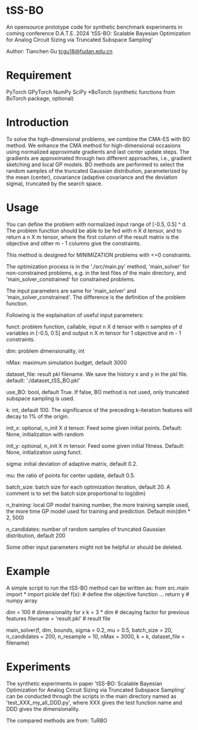 # tSS-BO
An opensource prototype code for synthetic benchmark experiments in coming conference D.A.T.E. 2024 'tSS-BO: Scalable Bayesian Optimization for Analog Circuit Sizing via Truncated Subspace Sampling'

Author: Tianchen Gu tcgu18@fudan.edu.cn

# Requirement
PyTorch
GPyTorch
NumPy
SciPy
*BoTorch (synthetic functions from BoTorch package, optional)

# Introduction
To solve the high-dimensional problems, we combine the CMA-ES with BO method. We enhance the CMA method for high-dimensional occasions using normalized approximate gradients and last center update steps. The gradients are approximated through two different approaches, i.e., gradient sketching and local GP models. BO methods are performed to select the random samples of the truncated Gaussian distribution, parameterized by the mean (center), covariance (adaptive covariance and the deviation sigma), truncated by the search space. 

# Usage
You can define the problem with normalized input range of [-0.5, 0.5] ^ d. The problem function should be able to be fed with n X d tensor, and to return a n X m tensor, where the first column of the result matrix is the objective and other m - 1 columns give the constraints.

This method is designed for MINIMIZATION problems with <=0 constraints.

The optimization process is in the './src/main.py' method, 'main_solver' for non-constrained problems, e.g. in the test files of the main directory, and 'main_solver_constrained' for constrained problems.

The input parameters are same for 'main_solver' and 'main_solver_constrained'. The difference is the definition of the problem function.

Following is the explaination of useful input parameters:

funct: problem function, callable, input n X d tensor with n samples of d variables in [-0.5, 0.5] and output n X m tensor for 1 objective and m - 1 constraints. 

dim: problem dimensionality, int

nMax: maximum simulation budget, default 3000

dataset_file: result pkl filename. We save the history x and y in the pkl file. default: './dataset_tSS_BO.pkl'

use_BO: bool, default True. If false, BO method is not used, only truncated subspace sampling is used.

k: int, default 100. The significance of the preceding k-iteration features will decay to 1% of the origin. 

init_x: optional, n_init X d tensor. Feed some given initial points. Default: None, initialization with random

init_y: optional, n_init X m tensor. Feed some given initial fitness. Default: None, initialization using funct.

sigma: initial deviation of adaptive matrix, default 0.2.

mu: the ratio of points for center update, default 0.5.

batch_size: batch size for each optimization iteration, default 20. A comment is to set the batch size proportional to log(dim)

n_training: local GP model training number, the more training sample used, the more time GP model used for training and prediction. Default min(dim * 2, 500)

n_candidates: number of random samples of truncated Gaussian distribution, default 200

Some other input parameters might not be helpful or should be deleted.

# Example
A simple script to run the tSS-BO method can be written as:
 from src.main import *
 import pickle
 def f(x): # define the objective function
 ...
 return y # numpy array

 dim = 100 # dimensionality for x
 k = 3 * dim # decaying factor for previous features
 filename = 'result.pkl' # result file

 main_solver(f, dim, bounds, sigma = 0.2, mu = 0.5, batch_size = 20, n_candidates = 200, n_resample = 10, nMax = 3000, k = k, dataset_file = filename)

# Experiments
The synthetic experiments in paper 'tSS-BO: Scalable Bayesian Optimization for Analog Circuit Sizing via Truncated Subspace Sampling' can be conducted through the scripts in the main directory named as 'test_XXX_my_all_DDD.py', where XXX gives the test function name and DDD gives the dimensionality.

The compared methods are from:
TuRBO

